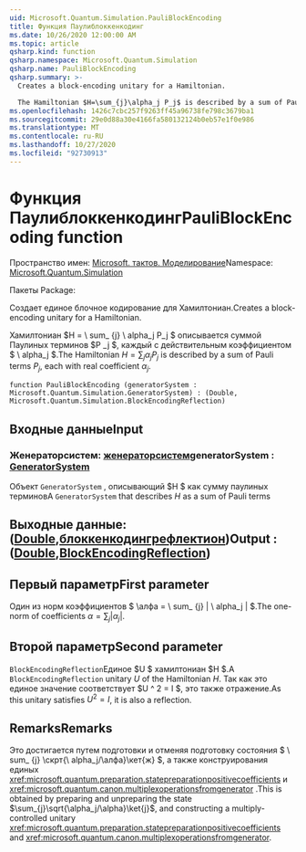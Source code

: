 ```yaml
---
uid: Microsoft.Quantum.Simulation.PauliBlockEncoding
title: Функция Паулиблоккенкодинг
ms.date: 10/26/2020 12:00:00 AM
ms.topic: article
qsharp.kind: function
qsharp.namespace: Microsoft.Quantum.Simulation
qsharp.name: PauliBlockEncoding
qsharp.summary: >-
  Creates a block-encoding unitary for a Hamiltonian.

  The Hamiltonian $H=\sum_{j}\alpha_j P_j$ is described by a sum of Pauli terms $P_j$, each with real coefficient $\alpha_j$.
ms.openlocfilehash: 1426c7cbc257f9263ff45a96738fe798c3679ba1
ms.sourcegitcommit: 29e0d88a30e4166fa580132124b0eb57e1f0e986
ms.translationtype: MT
ms.contentlocale: ru-RU
ms.lasthandoff: 10/27/2020
ms.locfileid: "92730913"
---
```

# <a name="pauliblockencoding-function"></a><span data-ttu-id="6684a-102">Функция Паулиблоккенкодинг</span><span class="sxs-lookup"><span data-stu-id="6684a-102">PauliBlockEncoding function</span></span>

<span data-ttu-id="6684a-103">Пространство имен: [Microsoft. тактов. Моделирование](xref:Microsoft.Quantum.Simulation)</span><span class="sxs-lookup"><span data-stu-id="6684a-103">Namespace: [Microsoft.Quantum.Simulation](xref:Microsoft.Quantum.Simulation)</span></span>

<span data-ttu-id="6684a-104">Пакеты [](https://nuget.org/packages/)</span><span class="sxs-lookup"><span data-stu-id="6684a-104">Package: [](https://nuget.org/packages/)</span></span>


<span data-ttu-id="6684a-105">Создает единое блочное кодирование для Хамилтониан.</span><span class="sxs-lookup"><span data-stu-id="6684a-105">Creates a block-encoding unitary for a Hamiltonian.</span></span>

<span data-ttu-id="6684a-106">Хамилтониан $H = \ sum_ {j} \ alpha_j P_j $ описывается суммой Паулиных терминов $P _j $, каждый с действительным коэффициентом $ \ alpha_j $.</span><span class="sxs-lookup"><span data-stu-id="6684a-106">The Hamiltonian $H=\sum_{j}\alpha_j P_j$ is described by a sum of Pauli terms $P_j$, each with real coefficient $\alpha_j$.</span></span>

```qsharp
function PauliBlockEncoding (generatorSystem : Microsoft.Quantum.Simulation.GeneratorSystem) : (Double, Microsoft.Quantum.Simulation.BlockEncodingReflection)
```


## <a name="input"></a><span data-ttu-id="6684a-107">Входные данные</span><span class="sxs-lookup"><span data-stu-id="6684a-107">Input</span></span>

### <a name="generatorsystem--generatorsystem"></a><span data-ttu-id="6684a-108">Женераторсистем: [женераторсистем](xref:Microsoft.Quantum.Simulation.GeneratorSystem)</span><span class="sxs-lookup"><span data-stu-id="6684a-108">generatorSystem : [GeneratorSystem](xref:Microsoft.Quantum.Simulation.GeneratorSystem)</span></span>

<span data-ttu-id="6684a-109">Объект `GeneratorSystem` , описывающий $H $ как сумму паулиных терминов</span><span class="sxs-lookup"><span data-stu-id="6684a-109">A `GeneratorSystem` that describes $H$ as a sum of Pauli terms</span></span>



## <a name="output--doubleblockencodingreflection"></a><span data-ttu-id="6684a-110">Выходные данные: ([Double](xref:microsoft.quantum.lang-ref.double),[блоккенкодингрефлектион](xref:Microsoft.Quantum.Simulation.BlockEncodingReflection))</span><span class="sxs-lookup"><span data-stu-id="6684a-110">Output : ([Double](xref:microsoft.quantum.lang-ref.double),[BlockEncodingReflection](xref:Microsoft.Quantum.Simulation.BlockEncodingReflection))</span></span>

## <a name="first-parameter"></a><span data-ttu-id="6684a-111">Первый параметр</span><span class="sxs-lookup"><span data-stu-id="6684a-111">First parameter</span></span>

<span data-ttu-id="6684a-112">Один из норм коэффициентов $ \алфа = \ sum_ {j} | \ alpha_j | $.</span><span class="sxs-lookup"><span data-stu-id="6684a-112">The one-norm of coefficients $\alpha=\sum_{j}|\alpha_j|$.</span></span>

## <a name="second-parameter"></a><span data-ttu-id="6684a-113">Второй параметр</span><span class="sxs-lookup"><span data-stu-id="6684a-113">Second parameter</span></span>

<span data-ttu-id="6684a-114">`BlockEncodingReflection`Единое $U $ хамилтониан $H $.</span><span class="sxs-lookup"><span data-stu-id="6684a-114">A `BlockEncodingReflection` unitary $U$ of the Hamiltonian $H$.</span></span> <span data-ttu-id="6684a-115">Так как это единое значение соответствует $U ^ 2 = I $, это также отражение.</span><span class="sxs-lookup"><span data-stu-id="6684a-115">As this unitary satisfies $U^2 = I$, it is also a reflection.</span></span>

## <a name="remarks"></a><span data-ttu-id="6684a-116">Remarks</span><span class="sxs-lookup"><span data-stu-id="6684a-116">Remarks</span></span>

<span data-ttu-id="6684a-117">Это достигается путем подготовки и отменяя подготовку состояния $ \ sum_ {j} \скрт{\ alpha_j/\алфа}\кет{ж} $, а также конструирования единых <xref:microsoft.quantum.preparation.statepreparationpositivecoefficients> и <xref:microsoft.quantum.canon.multiplexoperationsfromgenerator> .</span><span class="sxs-lookup"><span data-stu-id="6684a-117">This is obtained by preparing and unpreparing the state $\sum_{j}\sqrt{\alpha_j/\alpha}\ket{j}$, and constructing a multiply-controlled unitary <xref:microsoft.quantum.preparation.statepreparationpositivecoefficients> and <xref:microsoft.quantum.canon.multiplexoperationsfromgenerator>.</span></span>